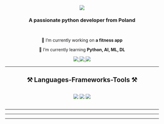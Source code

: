 

<h1 align="center">
    <img src="https://readme-typing-svg.herokuapp.com/?font=Righteous&size=35&center=true&vCenter=true&width=500&height=70&duration=4000&lines=Hi+There!+👋;+I'm+Hubert!;" />
</h1>

<h3 align="center">A passionate python developer from Poland</h3>

<br/>

<div align="center">
 
 🔭 I’m currently working on **a fitness app**
 
 🌱 I’m currently learning **Python, AI, ML, DL**

 </div>
 
<div align="center"> 
  <a href="mailto:kotowski19@gmail.com">
    <img src="https://img.shields.io/badge/Gmail-333333?style=for-the-badge&logo=gmail&logoColor=red" />
  </a>
  <a href="https://linkedin.com/in/hubert-kotowski" target="_blank">
    <img src="https://img.shields.io/badge/LinkedIn-0077B5?style=for-the-badge&logo=linkedin&logoColor=white" target="_blank" />
  </a>
  <a href="https://github.com/Mec3nas" target="_blank">
     <img src="https://img.shields.io/badge/Portfolio-FF5722?style=for-the-badge&logo=todoist&logoColor=white" target="_blank" /> <!-- sqlite, safari, google-chrome are other good icon options -->
  </a>
</div>

 <hr/>
 
<h2 align="center">⚒️ Languages-Frameworks-Tools ⚒️</h2>
<br/>
<div align="center">
    <img src="https://skillicons.dev/icons?i=mysql,sqlite,Tensorflow" />
    <img src="https://skillicons.dev/icons?i=py,pytorch,pycharm,git" />
    <img src="https://icon.icepanel.io/Technology/svg/scikit-learn.svg,NumPy.svg" /><br>
</div>

<br/>
<hr/>
<hr/>
<hr/>
